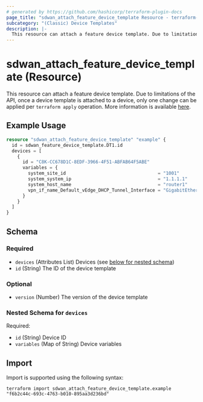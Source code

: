 ```yaml
---
# generated by https://github.com/hashicorp/terraform-plugin-docs
page_title: "sdwan_attach_feature_device_template Resource - terraform-provider-sdwan"
subcategory: "(Classic) Device Templates"
description: |-
  This resource can attach a feature device template. Due to limitations of the API, once a device template is attached to a device, only one change can be applied per terraform apply operation. More information is available here https://registry.terraform.io/providers/CiscoDevNet/sdwan/latest/docs/guides/updating_templates.
---
```


# sdwan_attach_feature_device_template (Resource)

This resource can attach a feature device template. Due to limitations of the API, once a device template is attached to a device, only one change can be applied per `terraform apply` operation. More information is available [here](https://registry.terraform.io/providers/CiscoDevNet/sdwan/latest/docs/guides/updating_templates).

## Example Usage

```terraform
resource "sdwan_attach_feature_device_template" "example" {
  id = sdwan_feature_device_template.DT1.id
  devices = [
    {
      id = "C8K-CC678D1C-8EDF-3966-4F51-ABFAB64F5ABE"
      variables = {
        system_site_id                                  = "1001"
        system_system_ip                                = "1.1.1.1"
        system_host_name                                = "router1"
        vpn_if_name_Default_vEdge_DHCP_Tunnel_Interface = "GigabitEthernet1"
      }
    }
  ]
}
```

<!-- schema generated by tfplugindocs -->
## Schema

### Required

- `devices` (Attributes List) Devices (see [below for nested schema](#nestedatt--devices))
- `id` (String) The ID of the device template

### Optional

- `version` (Number) The version of the device template

<a id="nestedatt--devices"></a>
### Nested Schema for `devices`

Required:

- `id` (String) Device ID
- `variables` (Map of String) Device variables

## Import

Import is supported using the following syntax:

```shell
terraform import sdwan_attach_feature_device_template.example "f6b2c44c-693c-4763-b010-895aa3d236bd"
```
